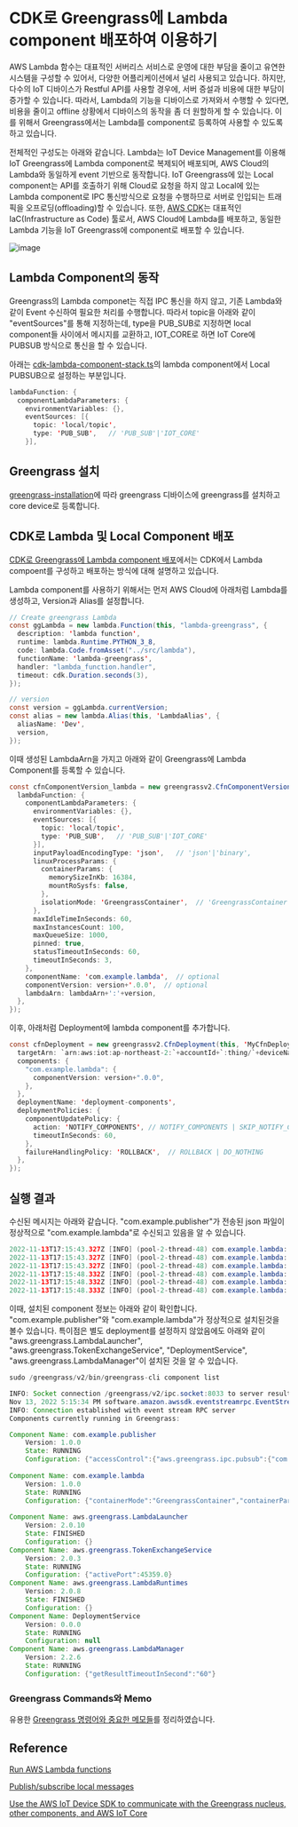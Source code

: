 # CDK로 Greengrass에 Lambda component 배포하여 이용하기

AWS Lambda 함수는 대표적인 서버리스 서비스로 운영에 대한 부담을 줄이고 유연한 시스템을 구성할 수 있어서, 다양한 어플리케이션에서 널리 사용되고 있습니다. 하지만, 다수의 IoT 디바이스가 Restful API를 사용할 경우에, 서버 증설과 비용에 대한 부담이 증가할 수 있습니다. 따라서, Lambda의 기능을 디바이스로 가져와서 수행할 수 있다면, 비용을 줄이고 offline 상황에서 디바이스의 동작을 좀 더 원할하게 할 수 있습니다. 이를 위해서 Greengrass에서는 Lambda를 component로 등록하여 사용할 수 있도록 하고 있습니다. 

전체적인 구성도는 아래와 같습니다. Lambda는 IoT Device Management를 이용해 IoT Greengrass에 Lambda component로 복제되어 배포되며, AWS Cloud의 Lambda와 동일하게 event 기반으로 동작합니다. IoT Greengrass에 있는 Local component는 API를 호출하기 위해 Cloud로 요청을 하지 않고 Local에 있는 Lambda component로 IPC 통신방식으로 요청을 수행하므로 서버로 인입되는 트래픽을 오프로딩(offloading)할 수 있습니다. 또한, [AWS CDK](https://github.com/kyopark2014/technical-summary/blob/main/cdk-introduction.md)는 대표적인 IaC(Infrastructure as Code) 툴로서, AWS Cloud에 Lambda를 배포하고, 동일한 Lambda 기능을 IoT Greengrass에 component로 배포할 수 있습니다. 


![image](https://user-images.githubusercontent.com/52392004/201556871-4dd91c9e-04b9-40f3-a9fb-b38ce7c5e6ff.png)



## Lambda Component의 동작

Greengrass의 Lambda componet는 직접 IPC 통신을 하지 않고, 기존 Lambda와 같이 Event 수신하여 필요한 처리를 수행합니다. 따라서 topic을 아래와 같이 "eventSources"를 통해 지정하는데, type을 PUB_SUB로 지정하면 local component들 사이에서 메시지를 교환하고, IOT_CORE로 하면 IoT Core에 PUBSUB 방식으로 통신을 할 수 있습니다. 

아래는 [cdk-lambda-component-stack.ts](https://github.com/kyopark2014/iot-greengrass-with-lambda-component/blob/main/cdk-lambda-component/lib/cdk-lambda-component-stack.ts)의 lambda component에서 Local PUBSUB으로 설정하는 부분입니다. 

```java
lambdaFunction: {
  componentLambdaParameters: {
    environmentVariables: {},
    eventSources: [{
      topic: 'local/topic',
      type: 'PUB_SUB',   // 'PUB_SUB'|'IOT_CORE'
    }],
```    


## Greengrass 설치

[greengrass-installation](https://github.com/kyopark2014/iot-greengrass/blob/main/preparation.md#greengrass-installation)에 따라 greengrass 디바이스에 greengrass를 설치하고 core device로 등록합니다.


## CDK로 Lambda 및 Local Component 배포 

[CDK로 Greengrass에 Lambda component 배포](https://github.com/kyopark2014/iot-greengrass-with-lambda-component/blob/main/cdk-lambda-component/)에서는 CDK에서 Lambda compoent를 구성하고 배포하는 방식에 대해 설명하고 있습니다. 

Lambda component를 사용하기 위해서는 먼저 AWS Cloud에 아래처럼 Lambda를 생성하고, Version과 Alias를 설정합니다. 

```java
// Create greengrass Lambda
const ggLambda = new lambda.Function(this, "lambda-greengrass", {
  description: 'lambda function',
  runtime: lambda.Runtime.PYTHON_3_8, 
  code: lambda.Code.fromAsset("../src/lambda"), 
  functionName: 'lambda-greengrass',
  handler: "lambda_function.handler", 
  timeout: cdk.Duration.seconds(3),
}); 

// version
const version = ggLambda.currentVersion;
const alias = new lambda.Alias(this, 'LambdaAlias', {
  aliasName: 'Dev',
  version,
});
```

이때 생성된 LambdaArn을 가지고 아래와 같이 Greengrass에 Lambda Component를 등록할 수 있습니다. 

```java
const cfnComponentVersion_lambda = new greengrassv2.CfnComponentVersion(this, 'LambdaCfnComponentVersion', {
  lambdaFunction: {
    componentLambdaParameters: {
      environmentVariables: {},
      eventSources: [{
        topic: 'local/topic',
        type: 'PUB_SUB',   // 'PUB_SUB'|'IOT_CORE'
      }],
      inputPayloadEncodingType: 'json',   // 'json'|'binary',
      linuxProcessParams: {
        containerParams: {
          memorySizeInKb: 16384,
          mountRoSysfs: false,
        },
        isolationMode: 'GreengrassContainer',  // 'GreengrassContainer'|'NoContainer',
      },
      maxIdleTimeInSeconds: 60,
      maxInstancesCount: 100,
      maxQueueSize: 1000,
      pinned: true,
      statusTimeoutInSeconds: 60,
      timeoutInSeconds: 3,
    }, 
    componentName: 'com.example.lambda',  // optional
    componentVersion: version+'.0.0',  // optional
    lambdaArn: lambdaArn+':'+version,
  },
}); 
```    

이후, 아래처럼 Deployment에 lambda component를 추가합니다.

```java
const cfnDeployment = new greengrassv2.CfnDeployment(this, 'MyCfnDeployment', {
  targetArn: `arn:aws:iot:ap-northeast-2:`+accountId+`:thing/`+deviceName,    
  components: {
    "com.example.lambda": {
      componentVersion: version+".0.0", 
    },
  },
  deploymentName: 'deployment-components',
  deploymentPolicies: {
    componentUpdatePolicy: {
      action: 'NOTIFY_COMPONENTS', // NOTIFY_COMPONENTS | SKIP_NOTIFY_COMPONENTS
      timeoutInSeconds: 60,
    },
    failureHandlingPolicy: 'ROLLBACK',  // ROLLBACK | DO_NOTHING
  },
});   
```    

## 실행 결과 

수신된 메시지는 아래와 같습니다. "com.example.publisher"가 전송된 json 파일이 정상적으로 "com.example.lambda"로 수신되고 있음을 알 수 있습니다.

```java
2022-11-13T17:15:43.327Z [INFO] (pool-2-thread-48) com.example.lambda: lambda_function.py:4,Event : . {serviceInstance=0, serviceName=com.example.lambda, currentState=RUNNING}
2022-11-13T17:15:43.327Z [INFO] (pool-2-thread-48) com.example.lambda: lambda_function.py:4, . {serviceInstance=0, serviceName=com.example.lambda, currentState=RUNNING}
2022-11-13T17:15:43.327Z [INFO] (pool-2-thread-48) com.example.lambda: lambda_function.py:4,{"key1": "value1", "key2": "value2", "key3": "value3"}. {serviceInstance=0, serviceName=com.example.lambda, currentState=RUNNING}
2022-11-13T17:15:48.332Z [INFO] (pool-2-thread-48) com.example.lambda: lambda_function.py:4,Event : . {serviceInstance=0, serviceName=com.example.lambda, currentState=RUNNING}
2022-11-13T17:15:48.332Z [INFO] (pool-2-thread-48) com.example.lambda: lambda_function.py:4, . {serviceInstance=0, serviceName=com.example.lambda, currentState=RUNNING}
2022-11-13T17:15:48.333Z [INFO] (pool-2-thread-48) com.example.lambda: lambda_function.py:4,{"key1": "value1", "key2": "value2", "key3": "value3"}. {serviceInstance=0, serviceName=com.example.lambda, currentState=RUNNING}
```

이때, 설치된 component 정보는 아래와 같이 확인합니다. "com.example.publisher"와 "com.example.lambda"가 정상적으로 설치된것을 볼수 있습니다. 특이점은 별도 deployment를 설정하지 않았음에도 아래와 같이 "aws.greengrass.LambdaLauncher", "aws.greengrass.TokenExchangeService", "DeploymentService", "aws.greengrass.LambdaManager"이 설치된 것을 알 수 있습니다. 

```java
sudo /greengrass/v2/bin/greengrass-cli component list

INFO: Socket connection /greengrass/v2/ipc.socket:8033 to server result [AWS_ERROR_SUCCESS]
Nov 13, 2022 5:15:34 PM software.amazon.awssdk.eventstreamrpc.EventStreamRPCConnection$1 onProtocolMessage
INFO: Connection established with event stream RPC server
Components currently running in Greengrass:

Component Name: com.example.publisher
    Version: 1.0.0
    State: RUNNING
    Configuration: {"accessControl":{"aws.greengrass.ipc.pubsub":{"com.example.publisher:pubsub:1":{"operations":["aws.greengrass#PublishToTopic"],"policyDescription":"Allows access to publish to all topics.","resources":["*"]}}}}
    
Component Name: com.example.lambda
    Version: 1.0.0
    State: RUNNING
    Configuration: {"containerMode":"GreengrassContainer","containerParams":{"devices":{},"memorySize":16384.0,"mountROSysfs":false,"volumes":{}},"inputPayloadEncodingType":"json","lambdaExecutionParameters":{"EnvironmentVariables":{}},"maxIdleTimeInSeconds":60.0,"maxInstancesCount":100.0,"maxQueueSize":1000.0,"pinned":true,"pubsubTopics":{"0":{"topic":"local/topic","type":"PUB_SUB"}},"statusTimeoutInSeconds":60.0,"timeoutInSeconds":3.0}    
    
Component Name: aws.greengrass.LambdaLauncher
    Version: 2.0.10
    State: FINISHED
    Configuration: {}
Component Name: aws.greengrass.TokenExchangeService
    Version: 2.0.3
    State: RUNNING
    Configuration: {"activePort":45359.0}
Component Name: aws.greengrass.LambdaRuntimes
    Version: 2.0.8
    State: FINISHED
    Configuration: {}
Component Name: DeploymentService
    Version: 0.0.0
    State: RUNNING
    Configuration: null
Component Name: aws.greengrass.LambdaManager
    Version: 2.2.6
    State: RUNNING
    Configuration: {"getResultTimeoutInSecond":"60"}    
```

### Greengrass Commands와 Memo

유용한 [Greengrass 명령어와 중요한 메모들](https://github.com/kyopark2014/iot-greengrass/blob/main/greengrass-commands.md)를 정리하였습니다.


## Reference

[Run AWS Lambda functions](https://docs.aws.amazon.com/greengrass/v2/developerguide/run-lambda-functions.html)

[Publish/subscribe local messages](https://docs.aws.amazon.com/greengrass/v2/developerguide/ipc-publish-subscribe.html)

[Use the AWS IoT Device SDK to communicate with the Greengrass nucleus, other components, and AWS IoT Core](https://docs.aws.amazon.com/greengrass/v2/developerguide/interprocess-communication.html)
